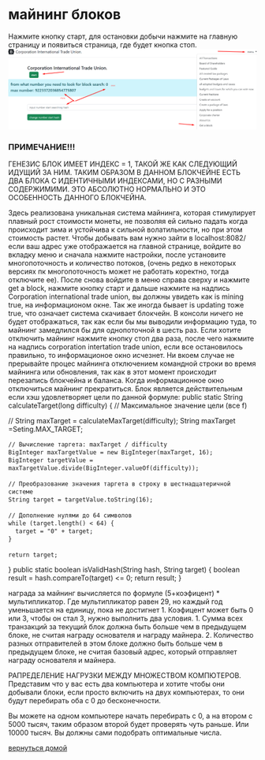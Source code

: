 # майнинг блоков




Нажмите кнопку старт, для остановки добычи нажмите на главную страницу и появиться 
страница, где будет кнопка стоп.
![блок майнинга](../screenshots/mineEng.png)



### ПРИМЕЧАНИЕ!!!
ГЕНЕЗИС БЛОК ИМЕЕТ ИНДЕКС = 1, ТАКОЙ ЖЕ КАК СЛЕДУЮЩИЙ ИДУЩИЙ ЗА НИМ.
ТАКИМ ОБРАЗОМ В ДАННОМ БЛОКЧЕЙНЕ ЕСТЬ ДВА БЛОКА С ИДЕНТИЧНЫМИ ИНДЕКСАМИ,
НО С РАЗНЫМИ СОДЕРЖИМИМИ. ЭТО АБСОЛЮТНО НОРМАЛЬНО И ЭТО ОСОБЕННОСТЬ ДАННОГО
БЛОКЧЕЙНА.


Здесь реализована уникальная система майнинга, которая стимулирует плавный рост стоимости монеты, не позволяя ей сильно падать когда происходит зима и устойчива к сильной волатильности, но при этом стоимость растет. Чтобы добывать вам нужно зайти в localhost:8082/ если ваш адрес уже отображается на главной странице, войдите во вкладку меню и сначала нажмите настройки, после установите многопоточность и количество потоков, (очень редко в некоторых версиях пк многопоточность может не работать коректно, тогда отключите ее).
После снова войдите в меню справа сверху и нажмите get a block, нажмите кнопку старт и дальше нажмите на надпись Corporation international trade union, вы должны увидеть как is mining true, на информационом окне. Так же иногда бывает is updating тоже true, что означает система скачивает блокчейн. В консоли ничего не будет отображаться, так как если бы мы выводили информацию туда, то майнинг замедлился бы для однопоточной в шесть раз. Если хотите отключить майнинг нажмите кнопку стоп два раза, после чего нажмите на надпись corporation intertation trade union, если все остановилось правильно, то информационое окно исчезнет. Ни вкоем случае не прерывайте процес майнинга отключением командной строки во время майнинга или обновления, так как в этот момент происходит перезапись блокчейна и баланса. Когда информационное окно отключиться майнинг прекратиться. Блок является действительным если хэш удовлетворяет цели по данной формуле:
public static String calculateTarget(long difficulty) {
// Максимальное значение цели (все f)

//        String maxTarget = calculateMaxTarget(difficulty);
String maxTarget =Seting.MAX_TARGET;

    // Вычисление таргета: maxTarget / difficulty
    BigInteger maxTargetValue = new BigInteger(maxTarget, 16);
    BigInteger targetValue = maxTargetValue.divide(BigInteger.valueOf(difficulty));

    // Преобразование значения таргета в строку в шестнадцатеричной системе
    String target = targetValue.toString(16);

    // Дополнение нулями до 64 символов
    while (target.length() < 64) {
      target = "0" + target;
    }

    return target;
}
public static boolean isValidHash(String hash, String target) {
boolean result = hash.compareTo(target) <= 0;
return result;
}

награда за майнинг вычисляется по формуле (5+коэфицент) * мультипликатор. Где мультипликатор равен 29, но каждый год уменьшается на единицу, пока не достигнет 1.
Коэфицент может быть 0 или 3, чтобы он стал 3, нужно выполнить два условия. 1. Сумма всех транзакций за текущий блок должна быть больше чем в предыдущем блоке,
не считая награду основателя и награду майнера. 2. Количество разных отправителей в этом блоке должно быть больше чем в предыдущем блоке, не считая базовый адрес,
который отправляет награду основателя и майнера.

РАПРЕДЕЛЕНИЕ НАГРУЗКИ МЕЖДУ МНОЖЕСТВОМ КОМПЮТЕРОВ.
Представим что у вас есть два компьютера и хотите чтобы они добывали
блоки, если просто включить на двух компьютерах, то они будут
перебирать оба с 0 до бесконечности.

Вы можете на одном компьютере начать перебирать с 0, а на втором с 5000 тысяч,
таким образом второй будет проверять чуть раньше. Или 10000 тысяч.
Вы должны сами подобрать оптимальные числа.




[вернуться домой](./documentationRus.md)